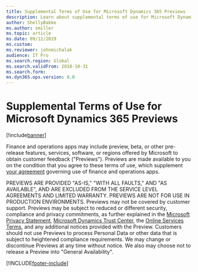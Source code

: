 ```yaml
---
title: Supplemental Terms of Use for Microsoft Dynamics 365 Previews
description: Learn about supplemental terms of use for Microsoft Dynamics 365 previews, which are made available to you on the condition that you agree to the terms.
author: ShellyBakke
ms.author: smiller
ms.topic: article
ms.date: 09/12/2019
ms.custom: 
ms.reviewer: johnmichalak
audience: IT Pro
ms.search.region: Global
ms.search.validFrom: 2018-10-31
ms.search.form:
ms.dyn365.ops.version: 8.0
---
```


# Supplemental Terms of Use for Microsoft Dynamics 365 Previews 

[!include[banner](../../../finance/includes/banner.md)]

Finance and operations apps may include preview, beta, or other pre-release features, services, software, or regions offered by Microsoft to obtain customer feedback ("Previews"). Previews are made available to you on the condition that you agree to these terms of use, which supplement [your agreement](https://lcs.dynamics.com/Logon/Legal) governing use of finance and operations apps. 

PREVIEWS ARE PROVIDED "AS-IS," "WITH ALL FAULTS," AND "AS AVAILABLE", AND ARE EXCLUDED FROM THE SERVICE LEVEL AGREEMENTS AND LIMITED WARRANTY. PREVIEWS ARE NOT FOR USE IN PRODUCTION ENVIRONMENTS.  Previews may not be covered by customer support. Previews may be subject to reduced or different security, compliance and privacy commitments, as further explained in the [Microsoft Privacy Statement](https://go.microsoft.com/fwlink/?LinkId=131004&clcid=0x409), [Microsoft Dynamics Trust Center](https://www.microsoft.com/trustcenter/cloudservices/dynamics365), the [Online Services Terms](https://www.microsoftvolumelicensing.com/DocumentSearch.aspx?Mode=3&DocumentTypeId=31), and any additional notices provided with the Preview. Customers should not use Previews to process Personal Data or other data that is subject to heightened compliance requirements. We may change or discontinue Previews at any time without notice. We also may choose not to release a Preview into "General Availability".   
  


[!INCLUDE[footer-include](../../../includes/footer-banner.md)]

